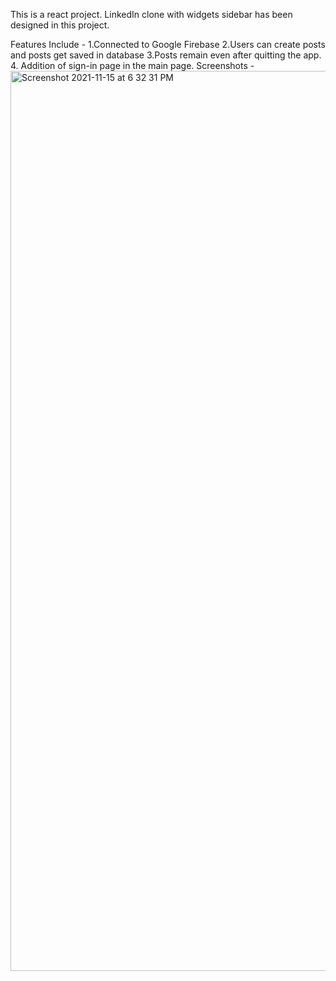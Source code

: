 This is a react project.
LinkedIn clone with widgets sidebar has been designed in this project.

Features Include -
1.Connected to Google Firebase
2.Users can create posts and posts get saved in database
3.Posts remain even after quitting the app.
4. Addition of sign-in page in the main page.
Screenshots -
<img width="1440" alt="Screenshot 2021-11-15 at 6 32 31 PM" src="https://user-images.githubusercontent.com/82996001/141786687-7e59f94a-5439-4769-b7e9-c437db29a899.png">
